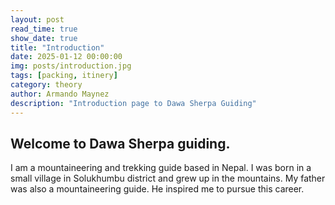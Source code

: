 ```yaml
---
layout: post
read_time: true
show_date: true
title: "Introduction"
date: 2025-01-12 00:00:00
img: posts/introduction.jpg
tags: [packing, itinery]
category: theory
author: Armando Maynez
description: "Introduction page to Dawa Sherpa Guiding"
---
```

## Welcome to Dawa Sherpa guiding.

I am a mountaineering and trekking guide based in Nepal. I was born in a small village in Solukhumbu district and grew up in the mountains. My father was also a mountaineering guide. He inspired me to pursue this career.

